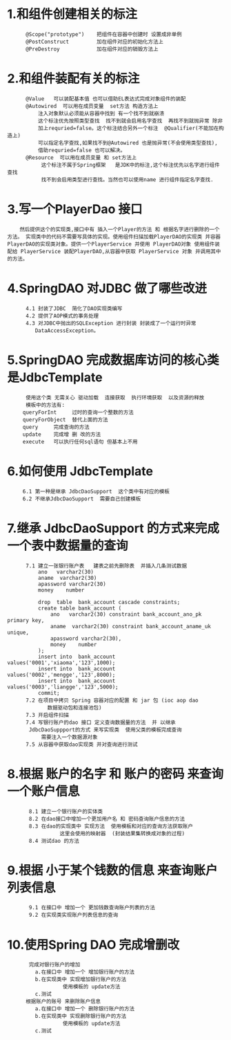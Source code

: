 # 1.和组件创建相关的标注

          @Scope("prototype")    把组件在容器中创建时 设置成非单例
          @PostConstruct         加在组件对应的初始化方法上 
          @PreDestroy            加在组件对应的销毁方法上
  
# 2.和组件装配有关的标注

          @Value   可以装配基本值 也可以借助EL表达式完成对象组件的装配
          @Autowired  可以用在成员变量  set方法 构造方法上 
              注入对象默认必须能从容器中找到 有一个找不到就崩溃 
              这个标注优先按照类型查找  找不到就会启用名字查找  再找不到就抛异常 除非
              加上requried=false。这个标注结合另外一个标注  @Qualifier(不能加在构造上) 
              可以指定名字查找,如果找不到@Autowired 也是抛异常(不会使用类型查找),
              借助requried=false 也可以解决。 
          @Resource  可以用在成员变量 和 set方法上 
               这个标注不属于Spring框架   是JDK中的标注,这个标注优先以名字进行组件查找
               找不到会启用类型进行查找。当然也可以使用name 进行组件指定名字查找.
       
# 3.写一个PlayerDao 接口  

        然后提供这个的实现类,接口中有 插入一个Player的方法 和 根据名字进行删除的一个方法。 实现类中的代码不需要写具体的实现。使用组件扫描加载PlayerDAO的实现类 并容器PlayerDAO的实现类对象。提供一个PlayerService 并使用 PlayerDAO对象 使用组件装配给 PlayerService 装配PlayerDAO,从容器中获取 PlayerService 对象 并调用其中的方法。

# 4.SpringDAO 对JDBC 做了哪些改进

          4.1 封装了JDBC  简化了DAO实现类编写 
          4.2 提供了AOP模式的事务处理 
          4.3 对JDBC中抛出的SQLException 进行封装 封装成了一个运行时异常
             DataAccessException。
     
# 5.SpringDAO 完成数据库访问的核心类 是JdbcTemplate

          使用这个类 无需关心 驱动加载  连接获取  执行环境获取  以及资源的释放 
          模板中的方法有: 
         queryForInt     过时的查询一个整数的方法
         queryForObject  替代上面的方法
         query     完成查询的方法
         update    完成增 删 改的方法
         execute   可以执行任何sql语句 但基本上不用 
         
# 6.如何使用 JdbcTemplate

         6.1 第一种是继承 JdbcDaoSupport  这个类中有对应的模板
         6.2 不继承JdbcDaoSupport  需要自己创建模板
 
# 7.继承 JdbcDaoSupport 的方式来完成一个表中数据量的查询 

          7.1 建立一张银行账户表   建表之前先删除表  并插入几条测试数据
              ano   varchar2(30)
              aname  varchar2(30)
              apassword varchar2(30)
              money    number
              
              drop  table  bank_account cascade constraints;
              create table bank_account (
                  ano   varchar2(30) constraint bank_account_ano_pk primary key,
                  aname  varchar2(30) constraint bank_account_aname_uk unique,
                  apassword varchar2(30),
                  money    number 
              );
              insert into  bank_account values('0001','xiaoma','123',1000);
              insert into  bank_account values('0002','mengge','123',8000);
              insert into  bank_account values('0003','liangge','123',5000);
              commit;  
          7.2 在项目中拷贝 Spring 容器对应的配置 和 jar 包 (ioc aop dao 
                 数据驱动包和连接池包) 
          7.3 开启组件扫描  
          7.4 写银行账户的dao 接口 定义查询数据量的方法  并 以继承 
           JdbcDaoSuppport的方式 来写实现类  使用父类的模板完成查询
               需要注入一个数据源对象
          7.5 从容器中获取dao实现类 并对查询进行测试 
          
# 8.根据 账户的名字 和 账户的密码 来查询一个账户信息

           8.1 建立一个银行账户的实体类 
           8.2 在dao接口中增加一个更加用户名 和 密码查询账户信息的方法
           8.3 在dao的实现类中 实现方法  使用模板和对应的查询方法获取账户
                     这里会使用的映射器  (封装结果集转换成对象的过程)
           8.4 测试dao 的方法
   
# 9.根据 小于某个钱数的信息  来查询账户列表信息

           9.1 在接口中 增加一个 更加钱数查询账户列表的方法
           9.2 在实现类实现账户列表信息的查询
   
# 10.使用Spring DAO  完成增删改

           完成对银行账户的增加 
             a.在接口中 增加一个 增加银行账户的方法 
             b.在实现类中 实现增加银行账户的方法
                      使用模板的 update方法     
             c.测试
          根据账户的账号 来删除账户信息 
             a.在接口中 增加一个 删除银行账户的方法 
             b.在实现类中 实现删除银行账户的方法
                      使用模板的 update方法     
             c.测试    
     
